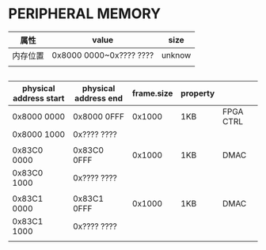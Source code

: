 #  PERIPHERAL MEMORY

| 属性     | value                   | size   |
| -------- | ----------------------- | ------ |
| 内存位置 | 0x8000 0000~0x???? ???? | unknow |
|          |                         |        |

## 

| physical address start | physical address end | frame.size | property |           |
| ---------------------- | -------------------- | ---------- | -------- | --------- |
| 0x8000 0000            | 0x8000 0FFF          | 0x1000     | 1KB      | FPGA CTRL |
| 0x8000 1000            | 0x???? ????          |            |          |           |
|                        |                      |            |          |           |
| 0x83C0 0000            | 0x83C0 0FFF          | 0x1000     | 1KB      | DMAC      |
| 0x83C0 1000            | 0x???? ????          |            |          |           |
|                        |                      |            |          |           |
| 0x83C1 0000            | 0x83C1 0FFF          | 0x1000     | 1KB      | DMAC      |
| 0x83C1 1000            | 0x???? ????          |            |          |           |
|                        |                      |            |          |           |